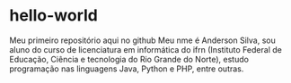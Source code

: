 # hello-world
Meu primeiro repositório aqui no github
Meu nme é Anderson Silva, sou aluno do curso de licenciatura 
em informática do ifrn (Instituto Federal de Educação, Ciência 
e tecnologia do Rio Grande do Norte), estudo programação nas 
linguagens Java, Python e PHP, entre outras. 
